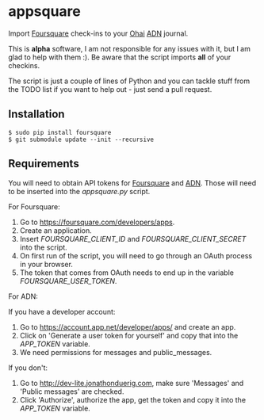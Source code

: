 # appsquare

Import [Foursquare][1] check-ins to your [Ohai][2] [ADN][3] journal. 

This is **alpha** software, I am not responsible for any issues with it, but I am glad to help with them :). Be aware that the script imports **all** of your checkins. 

The script is just a couple of lines of Python and you can tackle stuff from the TODO list if you want to help out - just send a pull request.

## Installation

    $ sudo pip install foursquare
    $ git submodule update --init --recursive

## Requirements

You will need to obtain API tokens for [Foursquare][1] and [ADN][3].
Those will need to be inserted into the *appsquare.py* script.

For Foursquare:

1. Go to <https://foursquare.com/developers/apps>.
2. Create an application.
3. Insert *FOURSQUARE_CLIENT_ID* and *FOURSQUARE_CLIENT_SECRET* into the script.
4. On first run of the script, you will need to go through an OAuth process in your browser.
5. The token that comes from OAuth needs to end up in the variable *FOURSQUARE_USER_TOKEN*.

For ADN:

If you have a developer account:

1. Go to <https://account.app.net/developer/apps/> and create an app.
2. Click on 'Generate a user token for yourself' and copy that into the *APP_TOKEN* variable.
3. We need permissions for messages and public\_messages.

If you don't:

1. Go to <http://dev-lite.jonathonduerig.com>, make sure 'Messages' and 'Public messages' are checked.
2. Click 'Authorize', authorize the app, get the token and copy it into the *APP_TOKEN* variable.

[1]: http://foursquare.com
[2]: http://ohaiapp.net
[3]: http://app.net
